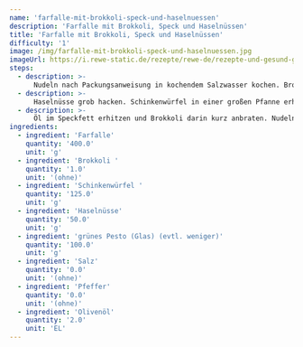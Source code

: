 ```yaml
---
name: 'farfalle-mit-brokkoli-speck-und-haselnuessen'
description: 'Farfalle mit Brokkoli, Speck und Haselnüssen'
title: 'Farfalle mit Brokkoli, Speck und Haselnüssen'
difficulty: '1'
image: /img/farfalle-mit-brokkoli-speck-und-haselnuessen.jpg
imageUrl: https://i.rewe-static.de/rezepte/rewe-de/rezepte-und-gesund-geniessen/rezepte/zwoelf-gerichte-mit-fuenf-zutaten/farfalle-mit-brokkoli-speck-und-haselnuessen/farfalle-mit-brokkoli-speck-und-haselnuessen_rdk-rds_rv_hd.jpg?resize=1480:589&crop=1280:460;center,center
steps:
  - description: >-
      Nudeln nach Packungsanweisung in kochendem Salzwasser kochen. Brokkoliröschen vom Strunk schneiden und in mundgerechte Röschen teilen. In kochendem Salzwasser ca. 3 Minuten bissfest garen, dann abgießen und abschrecken.
  - description: >-
      Haselnüsse grob hacken. Schinkenwürfel in einer großen Pfanne erhitzen und Speck darin knusprig auslassen. Haselnüsse zugeben und kurz mitrösten. Speck und Haselnüsse herausnehmen und beiseite stellen. 
  - description: >-
      Öl im Speckfett erhitzen und Brokkoli darin kurz anbraten. Nudeln abgießen und zum Brokkoli geben. Pesto unterrühren. Nudeln auf Tellern anrichten und mit Speck-Haselnuss-Mischung bestreuen. 
ingredients:
  - ingredient: 'Farfalle'
    quantity: '400.0'
    unit: 'g'
  - ingredient: 'Brokkoli '
    quantity: '1.0'
    unit: '(ohne)'
  - ingredient: 'Schinkenwürfel '
    quantity: '125.0'
    unit: 'g'
  - ingredient: 'Haselnüsse'
    quantity: '50.0'
    unit: 'g'
  - ingredient: 'grünes Pesto (Glas) (evtl. weniger)'
    quantity: '100.0'
    unit: 'g'
  - ingredient: 'Salz'
    quantity: '0.0'
    unit: '(ohne)'
  - ingredient: 'Pfeffer'
    quantity: '0.0'
    unit: '(ohne)'
  - ingredient: 'Olivenöl'
    quantity: '2.0'
    unit: 'EL'
---
```

